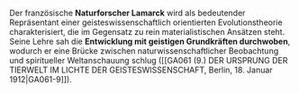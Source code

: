 
Der französische **Naturforscher Lamarck** wird als bedeutender Repräsentant einer geisteswissenschaftlich orientierten Evolutionstheorie charakterisiert, die im Gegensatz zu rein materialistischen Ansätzen steht. Seine Lehre sah die **Entwicklung mit geistigen Grundkräften durchwoben**, wodurch er eine Brücke zwischen naturwissenschaftlicher Beobachtung und spiritueller Weltanschauung schlug ([[GA061 (9.) DER URSPRUNG DER TIERWELT IM LICHTE DER GEISTESWISSENSCHAFT, Berlin, 18. Januar 1912|GA061-9]]).
